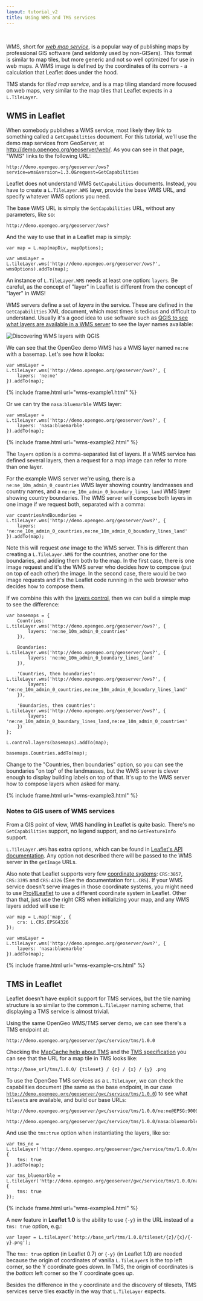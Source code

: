 ```yaml
---
layout: tutorial_v2
title: Using WMS and TMS services
---
```


<style>
iframe {
    border: 1px solid #ccc;
    border-radius: 5px;
}
</style>

<br/>

WMS, short for [*web map service*](https://en.wikipedia.org/wiki/Web_Map_Service), is a popular way of publishing maps by professional GIS software (and seldomly used by non-GISers). This format is similar to map tiles, but more generic and not so well optimized for use in web maps. A WMS image is defined by the coordinates of its corners - a calculation that Leaflet does under the hood.

TMS stands for *tiled map service*, and is a map tiling standard more focused on web maps, very similar to the map tiles that Leaflet expects in a `L.TileLayer`.

## WMS in Leaflet

When somebody publishes a WMS service, most likely they link to something called a `GetCapabilities` document. For this tutorial, we'll use the demo map services from GeoServer, at http://demo.opengeo.org/geoserver/web/. As you can see in that page, "WMS" links to the following URL:

	http://demo.opengeo.org/geoserver/ows?service=wms&version=1.3.0&request=GetCapabilities

Leaflet does not understand WMS `GetCapabilities` documents. Instead, you have to create a `L.TileLayer.WMS` layer, provide the base WMS URL, and specify whatever WMS options you need.

The base WMS URL is simply the `GetCapabilities` URL, without any parameters, like so:

	http://demo.opengeo.org/geoserver/ows?

And the way to use that in a Leaflet map is simply:

	var map = L.map(mapDiv, mapOptions);

	var wmsLayer = L.tileLayer.wms('http://demo.opengeo.org/geoserver/ows?', wmsOptions).addTo(map);

An instance of `L.TileLayer.WMS` needs at least one option: `layers`. Be careful, as the concept of "layer" in Leaflet is different from the concept of "layer" in WMS!

WMS servers define a set of *layers* in the service. These are defined in the `GetCapabilities` XML document, which most times is tedious and difficult to understand. Usually it's a good idea to use software such as [QGIS to see what layers are available in a WMS server](http://www.qgistutorials.com/en/docs/working_with_wms.html) to see the layer names available:

![Discovering WMS layers with QGIS](qgis-wms-layers.png)

We can see that the OpenGeo demo WMS has a WMS layer named `ne:ne` with a basemap. Let's see how it looks:

	var wmsLayer = L.tileLayer.wms('http://demo.opengeo.org/geoserver/ows?', {
		layers: 'ne:ne'
	}).addTo(map);

{% include frame.html url="wms-example1.html" %}


Or we can try the `nasa:bluemarble` WMS layer:

	var wmsLayer = L.tileLayer.wms('http://demo.opengeo.org/geoserver/ows?', {
		layers: 'nasa:bluemarble'
	}).addTo(map);

{% include frame.html url="wms-example2.html" %}


The `layers` option is a comma-separated list of layers. If a WMS service has defined several layers, then a request for a map image can refer to more than one layer.

For the example WMS server we're using, there is a `ne:ne_10m_admin_0_countries` WMS layer showing country landmasses and country names, and a `ne:ne_10m_admin_0_boundary_lines_land` WMS layer showing country boundaries. The WMS server will compose both layers in one image if we request both, separated with a comma:

	var countriesAndBoundaries = L.tileLayer.wms('http://demo.opengeo.org/geoserver/ows?', {
		layers: 'ne:ne_10m_admin_0_countries,ne:ne_10m_admin_0_boundary_lines_land'
	}).addTo(map);

Note this will request *one* image to the WMS server. This is different than creating a `L.TileLayer.WMS` for the countries, another one for the boundaries, and adding them both to the map. In the first case, there is one image request and it's the WMS server who decides how to compose (put on top of each other) the image. In the second case, there would be two image requests and it's the Leaflet code running in the web browser who decides how to compose them.

If we combine this with the [layers control](/examples/layers-control.html), then we can build a simple map to see the difference:

	var basemaps = {
		Countries: L.tileLayer.wms('http://demo.opengeo.org/geoserver/ows?', {
			layers: 'ne:ne_10m_admin_0_countries'
		}),

		Boundaries: L.tileLayer.wms('http://demo.opengeo.org/geoserver/ows?', {
			layers: 'ne:ne_10m_admin_0_boundary_lines_land'
		}),

		'Countries, then boundaries': L.tileLayer.wms('http://demo.opengeo.org/geoserver/ows?', {
			layers: 'ne:ne_10m_admin_0_countries,ne:ne_10m_admin_0_boundary_lines_land'
		}),

		'Boundaries, then countries': L.tileLayer.wms('http://demo.opengeo.org/geoserver/ows?', {
			layers: 'ne:ne_10m_admin_0_boundary_lines_land,ne:ne_10m_admin_0_countries'
		})
	};

	L.control.layers(basemaps).addTo(map);

	basemaps.Countries.addTo(map);

Change to the "Countries, then boundaries" option, so you can see the boundaries "on top" of the landmasses, but the WMS server is clever enough to display building labels on top of that. It's up to the WMS server how to compose layers when asked for many.

{% include frame.html url="wms-example3.html" %}


### Notes to GIS users of WMS services

From a GIS point of view, WMS handling in Leaflet is quite basic. There's no `GetCapabilities` support, no legend support, and no `GetFeatureInfo` support.

`L.TileLayer.WMS` has extra options, which can be found in [Leaflet's API documentation](http://leafletjs.com/reference.html#tilelayer-wms-options). Any option not described there will be passed to the WMS server in the `getImage` URLs.

Also note that Leaflet supports very few [coordinate systems](https://en.wikipedia.org/wiki/Spatial_reference_system): `CRS:3857`, `CRS:3395` and `CRS:4326` (See the documentation for `L.CRS`). If your WMS service doesn't serve images in those coordinate systems, you might need to use [Proj4Leaflet](https://github.com/kartena/Proj4Leaflet) to use a different coordinate system in Leaflet. Other than that, just use the right CRS when initializing your map, and any WMS layers added will use it:

	var map = L.map('map', {
		crs: L.CRS.EPSG4326
	});

	var wmsLayer = L.tileLayer.wms('http://demo.opengeo.org/geoserver/ows?', {
		layers: 'nasa:bluemarble'
	}).addTo(map);

{% include frame.html url="wms-example-crs.html" %}
	
	
## TMS in Leaflet

Leaflet doesn't have explicit support for TMS services, but the tile naming structure is so similar to the common `L.TileLayer` naming scheme, that displaying a TMS service is almost trivial.

Using the same OpenGeo WMS/TMS server demo, we can see there's a TMS endpoint at:

	http://demo.opengeo.org/geoserver/gwc/service/tms/1.0.0

Checking the [MapCache help about TMS](http://mapserver.org/mapcache/services.html) and the [TMS specification](https://wiki.osgeo.org/wiki/Tile_Map_Service_Specification) you can see that the URL for a map tile in TMS looks like:

	http://base_url/tms/1.0.0/ {tileset} / {z} / {x} / {y} .png

To use the OpenGeo TMS services as a `L.TileLayer`, we can check the capabilities document (the same as the base endpoint, in our case [`http://demo.opengeo.org/geoserver/gwc/service/tms/1.0.0`](http://demo.opengeo.org/geoserver/gwc/service/tms/1.0.0)) to see what `tileset`s are available, and build our base URLs:

	http://demo.opengeo.org/geoserver/gwc/service/tms/1.0.0/ne:ne@EPSG:900913@png/{z}/{x}/{y}.png

	http://demo.opengeo.org/geoserver/gwc/service/tms/1.0.0/nasa:bluemarble@EPSG:900913@jpg/{z}/{x}/{y}.jpg


And use the `tms:true` option when instantiating the layers, like so:

	var tms_ne = L.tileLayer('http://demo.opengeo.org/geoserver/gwc/service/tms/1.0.0/ne:ne@EPSG:900913@png/{z}/{x}/{y}.png', {
		tms: true
	}).addTo(map);

	var tms_bluemarble = L.tileLayer('http://demo.opengeo.org/geoserver/gwc/service/tms/1.0.0/nasa:bluemarble@EPSG:900913@jpg/{z}/{x}/{y}.jpg', {
		tms: true
	});

{% include frame.html url="wms-example4.html" %}


A new feature in **Leaflet 1.0** is the ability to use `{-y}` in the URL instead of a `tms: true` option, e.g.:

	var layer = L.tileLayer('http://base_url/tms/1.0.0/tileset/{z}/{x}/{-y}.png');

The `tms: true` option (in Leaflet 0.7) or `{-y}` (in Leaflet 1.0) are needed because the origin of coordinates of vanilla `L.TileLayer`s is the top left corner, so the Y coordinate goes *down*. In TMS, the origin of coordinates is the *bottom* left corner so the Y coordinate goes *up*.

Besides the difference in the `y` coordinate and the discovery of tilesets, TMS services serve tiles exactly in the way that `L.TileLayer` expects.
